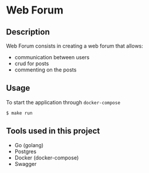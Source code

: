 # Web Forum

## Description

Web Forum consists in creating a web forum that allows:

-   communication between users
-   crud for posts
-   commenting on the posts

## Usage

To start the application through `docker-compose`

```
$ make run
```

## Tools used in this project

-   Go (golang)
-   Postgres
-   Docker (docker-compose)
-   Swagger
